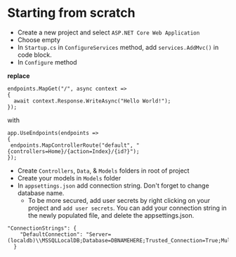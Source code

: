 # Starting from scratch
  * Create a new project and select `ASP.NET Core Web Application`
  * Choose empty
  * In `Startup.cs` in `ConfigureServices` method, add `services.AddMvc()` in code block.
  * In `Configure` method
  
  <strong>replace</strong>
  ```
  endpoints.MapGet("/", async context =>
{
    await context.Response.WriteAsync("Hello World!");
});
   ```
   with
   
   ```
   app.UseEndpoints(endpoints =>
{
    endpoints.MapControllerRoute("default", "{controllers=Home}/{action=Index}/{id?}");
});
```
* Create `Controllers`, `Data`, & `Models` folders in root of project
* Create your models in `Models` folder
* In `appsettings.json` add connection string. Don't forget to change database name.
  * To be more secured, add user secrets by right clicking on your project and `add user secrets`. You can add your connection string in the newly populated file, and delete the appsettings.json.
```
"ConnectionStrings": {
    "DefaultConnection": "Server=(localdb)\\MSSQLLocalDB;Database=DBNAMEHERE;Trusted_Connection=True;MultipleActiveResultSets=true"
  }
```


